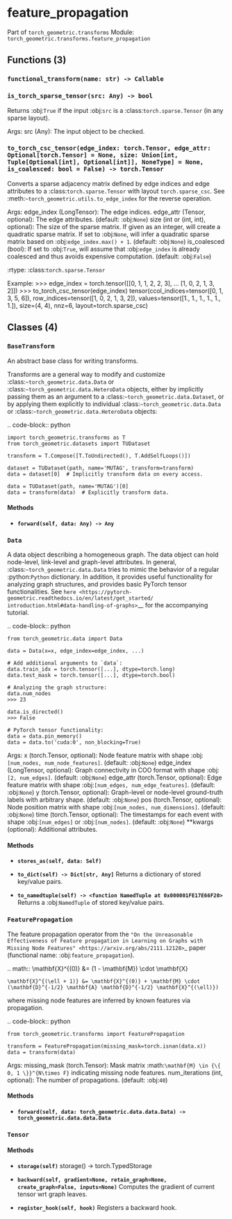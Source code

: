 # feature_propagation

Part of `torch_geometric.transforms`
Module: `torch_geometric.transforms.feature_propagation`

## Functions (3)

### `functional_transform(name: str) -> Callable`

### `is_torch_sparse_tensor(src: Any) -> bool`

Returns :obj:`True` if the input :obj:`src` is a
:class:`torch.sparse.Tensor` (in any sparse layout).

Args:
    src (Any): The input object to be checked.

### `to_torch_csc_tensor(edge_index: torch.Tensor, edge_attr: Optional[torch.Tensor] = None, size: Union[int, Tuple[Optional[int], Optional[int]], NoneType] = None, is_coalesced: bool = False) -> torch.Tensor`

Converts a sparse adjacency matrix defined by edge indices and edge
attributes to a :class:`torch.sparse.Tensor` with layout
`torch.sparse_csc`.
See :meth:`~torch_geometric.utils.to_edge_index` for the reverse operation.

Args:
    edge_index (LongTensor): The edge indices.
    edge_attr (Tensor, optional): The edge attributes.
        (default: :obj:`None`)
    size (int or (int, int), optional): The size of the sparse matrix.
        If given as an integer, will create a quadratic sparse matrix.
        If set to :obj:`None`, will infer a quadratic sparse matrix based
        on :obj:`edge_index.max() + 1`. (default: :obj:`None`)
    is_coalesced (bool): If set to :obj:`True`, will assume that
        :obj:`edge_index` is already coalesced and thus avoids expensive
        computation. (default: :obj:`False`)

:rtype: :class:`torch.sparse.Tensor`

Example:
    >>> edge_index = torch.tensor([[0, 1, 1, 2, 2, 3],
    ...                            [1, 0, 2, 1, 3, 2]])
    >>> to_torch_csc_tensor(edge_index)
    tensor(ccol_indices=tensor([0, 1, 3, 5, 6]),
           row_indices=tensor([1, 0, 2, 1, 3, 2]),
           values=tensor([1., 1., 1., 1., 1., 1.]),
           size=(4, 4), nnz=6, layout=torch.sparse_csc)

## Classes (4)

### `BaseTransform`

An abstract base class for writing transforms.

Transforms are a general way to modify and customize
:class:`~torch_geometric.data.Data` or
:class:`~torch_geometric.data.HeteroData` objects, either by implicitly
passing them as an argument to a :class:`~torch_geometric.data.Dataset`, or
by applying them explicitly to individual
:class:`~torch_geometric.data.Data` or
:class:`~torch_geometric.data.HeteroData` objects:

.. code-block:: python

    import torch_geometric.transforms as T
    from torch_geometric.datasets import TUDataset

    transform = T.Compose([T.ToUndirected(), T.AddSelfLoops()])

    dataset = TUDataset(path, name='MUTAG', transform=transform)
    data = dataset[0]  # Implicitly transform data on every access.

    data = TUDataset(path, name='MUTAG')[0]
    data = transform(data)  # Explicitly transform data.

#### Methods

- **`forward(self, data: Any) -> Any`**

### `Data`

A data object describing a homogeneous graph.
The data object can hold node-level, link-level and graph-level attributes.
In general, :class:`~torch_geometric.data.Data` tries to mimic the
behavior of a regular :python:`Python` dictionary.
In addition, it provides useful functionality for analyzing graph
structures, and provides basic PyTorch tensor functionalities.
See `here <https://pytorch-geometric.readthedocs.io/en/latest/get_started/
introduction.html#data-handling-of-graphs>`__ for the accompanying
tutorial.

.. code-block:: python

    from torch_geometric.data import Data

    data = Data(x=x, edge_index=edge_index, ...)

    # Add additional arguments to `data`:
    data.train_idx = torch.tensor([...], dtype=torch.long)
    data.test_mask = torch.tensor([...], dtype=torch.bool)

    # Analyzing the graph structure:
    data.num_nodes
    >>> 23

    data.is_directed()
    >>> False

    # PyTorch tensor functionality:
    data = data.pin_memory()
    data = data.to('cuda:0', non_blocking=True)

Args:
    x (torch.Tensor, optional): Node feature matrix with shape
        :obj:`[num_nodes, num_node_features]`. (default: :obj:`None`)
    edge_index (LongTensor, optional): Graph connectivity in COO format
        with shape :obj:`[2, num_edges]`. (default: :obj:`None`)
    edge_attr (torch.Tensor, optional): Edge feature matrix with shape
        :obj:`[num_edges, num_edge_features]`. (default: :obj:`None`)
    y (torch.Tensor, optional): Graph-level or node-level ground-truth
        labels with arbitrary shape. (default: :obj:`None`)
    pos (torch.Tensor, optional): Node position matrix with shape
        :obj:`[num_nodes, num_dimensions]`. (default: :obj:`None`)
    time (torch.Tensor, optional): The timestamps for each event with shape
        :obj:`[num_edges]` or :obj:`[num_nodes]`. (default: :obj:`None`)
    **kwargs (optional): Additional attributes.

#### Methods

- **`stores_as(self, data: Self)`**

- **`to_dict(self) -> Dict[str, Any]`**
  Returns a dictionary of stored key/value pairs.

- **`to_namedtuple(self) -> <function NamedTuple at 0x000001FE17E66F20>`**
  Returns a :obj:`NamedTuple` of stored key/value pairs.

### `FeaturePropagation`

The feature propagation operator from the `"On the Unreasonable
Effectiveness of Feature propagation in Learning on Graphs with Missing
Node Features" <https://arxiv.org/abs/2111.12128>`_ paper
(functional name: :obj:`feature_propagation`).

.. math::
    \mathbf{X}^{(0)} &= (1 - \mathbf{M}) \cdot \mathbf{X}

    \mathbf{X}^{(\ell + 1)} &= \mathbf{X}^{(0)} + \mathbf{M} \cdot
    (\mathbf{D}^{-1/2} \mathbf{A} \mathbf{D}^{-1/2} \mathbf{X}^{(\ell)})

where missing node features are inferred by known features via propagation.

.. code-block:: python

    from torch_geometric.transforms import FeaturePropagation

    transform = FeaturePropagation(missing_mask=torch.isnan(data.x))
    data = transform(data)

Args:
    missing_mask (torch.Tensor): Mask matrix
        :math:`\mathbf{M} \in {\{ 0, 1 \}}^{N\times F}` indicating missing
        node features.
    num_iterations (int, optional): The number of propagations.
        (default: :obj:`40`)

#### Methods

- **`forward(self, data: torch_geometric.data.data.Data) -> torch_geometric.data.data.Data`**

### `Tensor`

#### Methods

- **`storage(self)`**
  storage() -> torch.TypedStorage

- **`backward(self, gradient=None, retain_graph=None, create_graph=False, inputs=None)`**
  Computes the gradient of current tensor wrt graph leaves.

- **`register_hook(self, hook)`**
  Registers a backward hook.

